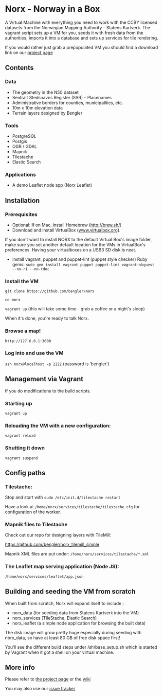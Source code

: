 # Norx - Norway in a Box

A Virtual Machine with everything you need to work with the CCBY licensed datasets from the Norwegian Mapping Authority – Statens Kartverk. The vagrant script sets up a VM for you, seeds it with fresh data from the authorities, imports it into a database and sets up services for tile rendering.

If you would rather just grab a prepopulated VM you should find a download link on our [project page](http://bengler.no/norx)

## Contents

### Data

* The geometry in the N50 dataset
* Sentralt Stedsnavns Register (SSR) – Placenames
* Administrative borders for counties, municipalities, etc.
* 10m x 10m elevation data
* Terrain layers designed by Bengler

### Tools

* PostgreSQL
* Postgis
* OGR / GDAL
* Mapnik
* Tilestache
* Elastic Search

### Applications
* A demo Leaflet node app (Norx Leaflet)

## Installation

### Prerequisites
* Optional: If on Mac, install Homebrew (http://brew.sh/)
* Download and install VirtualBox (www.virtualbox.org). 

If you don't want to install NORX to the default Virtual Box's image folder, make sure you set another default location for the VMs in VirtualBox's preferences. Having your virtualboxes on a USB3 SD disk is neat.

* Install vagrant, puppet and puppet-lint (puppet style checker) Ruby gems:
   ``sudo gem install vagrant puppet puppet-lint vagrant-vbguest --no-ri --no-rdoc``

### Install the VM

``git clone https://github.com/bengler/norx``

``cd norx``

``vagrant up`` (this will take some time - grab a coffee or a night's sleep)

When it's done, you're ready to talk Norx.

### Browse a map!

``http://127.0.0.1:3000``

### Log into and use the VM

``ssh norx@localhost -p 2222`` (password is 'bengler')


## Management via Vagrant

If you do modifications to the build scripts.

### Starting up

``vagrant up``


### Reloading the VM with a new configuration:

``vagrant reload``


### Shutting it down

``vagrant suspend``


## Config paths

### Tilestache:

Stop and start with ``sudo /etc/init.d/tilestache restart``

Have a look at ``/home/norx/services/tilestache/tilestache.cfg`` for configuration of the worker.

### Mapnik files to Tilestache

Check out our repo for designing layers with TileMill:

https://github.com/bengler/norx_tilemill_simple

Mapnik XML files are put under: ``/home/norx/services/tilestache/*.xml``

### The Leaflet map serving application (Node JS):

``/home/norx/services/leaflet/app.json``


## Building and seeding the VM from scratch

When built from scratch, Norx will expand itself to include :

* norx_data (for seeding data from Statens Kartverk into the VM)
* norx_services (TileStache, Elastic Search)
* norx_leaflet (a simple node application for browsing the built data)

The disk image will grow pretty huge especially during seeding with norx_data, so have at least 80 GB of free disk space first!

You'll see the different build steps under /sh/base_setup.sh which is started by Vagrant when it got a shell on your virtual machine.


## More info
Please refer to [the project page](http://bengler.no/norx) or the [wiki](http://github.com/norx/wiki)

You may also use our [issue tracker](https://github.com/bengler/norx/issues)

